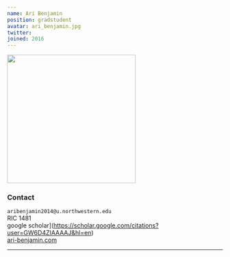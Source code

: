 ```yaml
---
name: Ari Benjamin
position: gradstudent
avatar: ari_benjamin.jpg
twitter:
joined: 2016
---
```


<img width="300" src="{{site.baseurl}}/images/people/{{page.avatar}}" data-action="zoom">

### Contact

<i class="fa fa-envelope-o"></i>  `aribenjamin2014@u.northwestern.edu`<br>
<i class="fa fa-building"></i> RIC 1481 <br>
<i class="fa fa-bar-chart"></i> google scholar](https://scholar.google.com/citations?user=GW6D4ZIAAAAJ&hl=en) <br>
 [ari-benjamin.com](http://ari-benjamin.com)

<hr>
